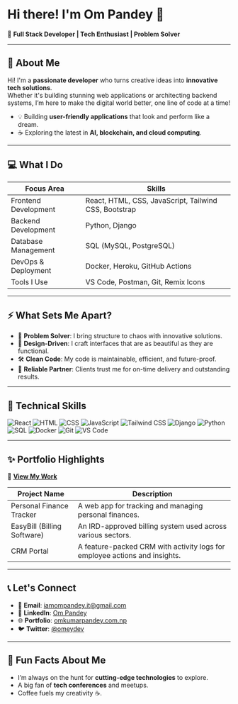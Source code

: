# Hi there! I'm Om Pandey 👋

🚀 **Full Stack Developer | Tech Enthusiast | Problem Solver**

---

## 🌟 About Me

Hi! I'm a **passionate developer** who turns creative ideas into **innovative tech solutions**.  
Whether it's building stunning web applications or architecting backend systems, I’m here to make the digital world better, one line of code at a time!

- 💡 Building **user-friendly applications** that look and perform like a dream.
- ☕ Exploring the latest in **AI, blockchain, and cloud computing**.

---

## 💻 What I Do

| **Focus Area**           | **Skills**                           |
|---------------------------|---------------------------------------|
| Frontend Development      | React, HTML, CSS, JavaScript, Tailwind CSS, Bootstrap |
| Backend Development       | Python, Django                      |
| Database Management       | SQL (MySQL, PostgreSQL)             |
| DevOps & Deployment       | Docker, Heroku, GitHub Actions      |
| Tools I Use               | VS Code, Postman, Git, Remix Icons  |

---

## ⚡ What Sets Me Apart?

- 🧩 **Problem Solver**: I bring structure to chaos with innovative solutions.
- 🎨 **Design-Driven**: I craft interfaces that are as beautiful as they are functional.
- 🛠️ **Clean Code**: My code is maintainable, efficient, and future-proof.
- 🚀 **Reliable Partner**: Clients trust me for on-time delivery and outstanding results.

---

## 🌟 Technical Skills

![React](https://img.shields.io/badge/-React-61DAFB?style=for-the-badge&logo=react&logoColor=white)
![HTML](https://img.shields.io/badge/-HTML-E34F26?style=for-the-badge&logo=html5&logoColor=white)
![CSS](https://img.shields.io/badge/-CSS-1572B6?style=for-the-badge&logo=css3&logoColor=white)
![JavaScript](https://img.shields.io/badge/-JavaScript-F7DF1E?style=for-the-badge&logo=javascript&logoColor=black)
![Tailwind CSS](https://img.shields.io/badge/-Tailwind_CSS-06B6D4?style=for-the-badge&logo=tailwindcss&logoColor=white)
![Django](https://img.shields.io/badge/-Django-092E20?style=for-the-badge&logo=django&logoColor=white)
![Python](https://img.shields.io/badge/-Python-3776AB?style=for-the-badge&logo=python&logoColor=white)
![SQL](https://img.shields.io/badge/-SQL-4479A1?style=for-the-badge&logo=postgresql&logoColor=white)
![Docker](https://img.shields.io/badge/-Docker-2496ED?style=for-the-badge&logo=docker&logoColor=white)
![Git](https://img.shields.io/badge/-Git-F05032?style=for-the-badge&logo=git&logoColor=white)
![VS Code](https://img.shields.io/badge/-VS_Code-007ACC?style=for-the-badge&logo=visualstudiocode&logoColor=white)

---

## ✨ Portfolio Highlights

📂 [**View My Work**](https://www.omkumarpandey.com.np/)

| **Project Name**          | **Description**                                  |
|---------------------------|--------------------------------------------------|
| Personal Finance Tracker  | A web app for tracking and managing personal finances. |
| EasyBill (Billing Software)| An IRD-approved billing system used across various sectors. |
| CRM Portal                | A feature-packed CRM with activity logs for employee actions and insights. |

---

## 📞 Let's Connect

- 📧 **Email**: [iamompandey.it@gmail.com](mailto:iamompandey.it@gmail.com)
- 💼 **LinkedIn**: [Om Pandey](https://www.linkedin.com/in/om-pandey-647844305/)
- 🌐 **Portfolio**: [omkumarpandey.com.np](https://www.omkumarpandey.com.np/)
- 🐦 **Twitter**: [@omeydev](https://x.com/omeydev)

---

## 🎯 Fun Facts About Me

- I’m always on the hunt for **cutting-edge technologies** to explore.
- A big fan of **tech conferences** and meetups.
- Coffee fuels my creativity ☕️.
